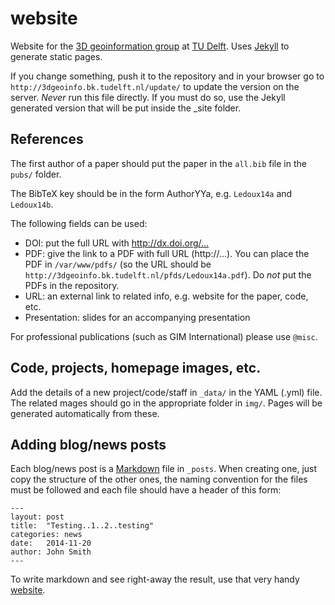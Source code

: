 # website

Website for the [3D geoinformation group](http://3dgeoinfo.bk.tudelft.nl) at [TU Delft](http://www.tudelft.nl). Uses [Jekyll](http://www.jekyllrb.com) to generate static pages.

If you change something, push it to the repository and in your browser go to `http://3dgeoinfo.bk.tudelft.nl/update/` to update the version on the server. *Never* run this file directly. If you must do so, use the Jekyll generated version that will be put inside the _site folder.


## References

The first author of a paper should put the paper in the `all.bib` file in the `pubs/` folder. 

The BibTeX key should be in the form AuthorYYa, e.g. `Ledoux14a` and `Ledoux14b`. 

The following fields can be used:

  * DOI: put the full URL with http://dx.doi.org/…
  * PDF: give the link to a PDF with full URL (http://…). You can place the PDF in `/var/www/pdfs/` (so the URL should be `http://3dgeoinfo.bk.tudelft.nl/pfds/Ledoux14a.pdf`). Do *not* put the PDFs in the repository.
  * URL: an external link to related info, e.g. website for the paper, code, etc.
  * Presentation: slides for an accompanying presentation

For professional publications (such as GIM International) please use `@misc`. 


## Code, projects, homepage images, etc.

Add the details of a new project/code/staff in `_data/` in the YAML (.yml) file. The related mages should go in the appropriate folder in `img/`. Pages will be generated automatically from these.


## Adding blog/news posts

Each blog/news post is a [Markdown](http://daringfireball.net/projects/markdown/syntax) file in `_posts`. When creating one, just copy the structure of the other ones, the naming convention for the files must be followed and each file should have a header of this form:

```
---
layout: post
title:  "Testing..1..2..testing"
categories: news
date:   2014-11-20
author: John Smith
---
```

To write markdown and see right-away the result, use that very handy [website](http://dillinger.io). 
